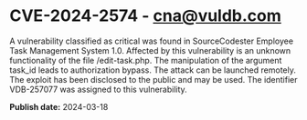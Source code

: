 # CVE-2024-2574 - cna@vuldb.com

A vulnerability classified as critical was found in SourceCodester Employee Task Management System 1.0. Affected by this vulnerability is an unknown functionality of the file /edit-task.php. The manipulation of the argument task_id leads to authorization bypass. The attack can be launched remotely. The exploit has been disclosed to the public and may be used. The identifier VDB-257077 was assigned to this vulnerability.

**Publish date:** 2024-03-18
